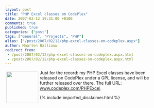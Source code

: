 ```yaml
---
layout: post
title: "PHP Excel classes on CodePlex"
date: 2007-02-12 19:31:00 +0100
comments: true
published: true
categories: ["post"]
tags: ["General", "Projects", "PHP"]
alias: ["/post/2007/02/12/php-excel-classes-on-codeplex.aspx"]
author: Maarten Balliauw
redirect_from:
 - /post/2007/02/12/php-excel-classes-on-codeplex.aspx.html
 - /post/2007/02/12/php-excel-classes-on-codeplex.aspx.html
---
```

<a href="/images/WindowsLiveWriter/PHPExcelclassesonCodePlex_A222/codeplex.jpg" mce_href="/images/WindowsLiveWriter/PHPExcelclassesonCodePlex_A222/codeplex.jpg" atomicselection="true"><img src="/images/WindowsLiveWriter/PHPExcelclassesonCodePlex_A222/codeplex_thumb.jpg" style="border: 0px none ; margin: 5px;" mce_src="/images/WindowsLiveWriter/PHPExcelclassesonCodePlex_A222/codeplex_thumb.jpg" align="left" border="0" height="104" width="104"></a> Just for the record: my PHP Excel classes have been released on CodePlex under a GPL license, and will be further released over there. The full URL: <a href="http://www.codeplex.com/PHPExcel" mce_href="http://www.codeplex.com/PHPExcel">www.codeplex.com/PHPExcel</a>.
{% include imported_disclaimer.html %}
